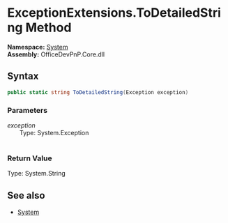 # ExceptionExtensions.ToDetailedString Method  
**Namespace:** [System](System.md)  
**Assembly:** OfficeDevPnP.Core.dll  
## Syntax
```C#
public static string ToDetailedString(Exception exception)
```
### Parameters
*exception*  
&emsp;&emsp;Type: System.Exception  
&emsp;&emsp;  
  
### Return Value
Type: System.String  

## See also
- [System](System.md)
